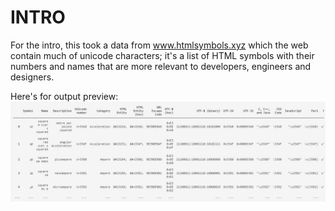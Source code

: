 # INTRO
For the intro, this took a data from www.htmlsymbols.xyz which the web contain much of unicode characters; it's a list of HTML symbols with their numbers and names that are more relevant to developers, engineers and designers.

Here's for output preview:
![alt text](https://github.com/fdhanh/Scraping-Projects/blob/main/Symbol%20from%20htmlsymbols.xyz/Preview.JPG?raw=true)
